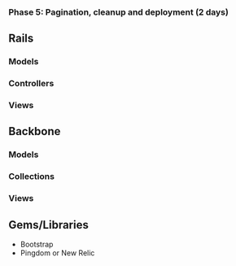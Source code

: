 ### Phase 5: Pagination, cleanup and deployment (2 days)

## Rails
### Models

### Controllers

### Views

## Backbone
### Models

### Collections

### Views

## Gems/Libraries
* Bootstrap
* Pingdom or New Relic
